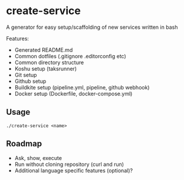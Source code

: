 # create-service

A generator for easy setup/scaffolding of new services written in bash

Features:

  - Generated README.md
  - Common dotfiles (.gitignore .editorconfig etc)
  - Common directory structure
  - Koshu setup (taksrunner)
  - Git setup
  - Github setup
  - Buildkite setup (pipeline.yml, pipeline, github webhook)
  - Docker setup (Dockerfile, docker-compose.yml)

## Usage

    ./create-service <name>

## Roadmap

  - Ask, show, execute
  - Run without cloning repository (curl and run)
  - Additional language specific features (optional)?
